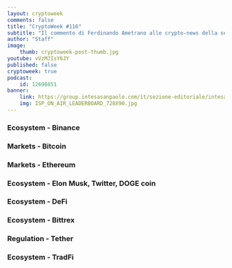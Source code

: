 ```yaml
---
layout: cryptoweek
comments: false
title: "CryptoWeek #116"
subtitle: "Il commento di Ferdinando Ametrano alle crypto-news della settimana" 
author: "Staff"
image:
    thumb: cryptoweek-post-thumb.jpg
youtube: vVzMJIsY6JY
published: false
cryptoweek: true
podcast:
    id: 12696851
banner:
    link: https://group.intesasanpaolo.com/it/sezione-editoriale/intesa-sanpaolo-on-air?utm_campaign=GoldInstitute&utm_source=GoldInstitute&utm_medium=Banner_CPM&utm_content=DisplayAwareness&utm_term=GoldInstitute_Banner_CPM_GoldInstitute_
    img: ISP_ON_AIR_LEADERBOARD_728X90.jpg
---
```



### Ecosystem - Binance

### Markets - Bitcoin

### Markets - Ethereum

### Ecosystem - Elon Musk, Twitter, DOGE coin

### Ecosystem - DeFi

### Ecosystem - Bittrex

### Regulation - Tether

### Ecosystem - TradFi

